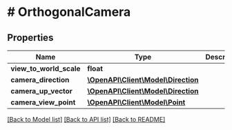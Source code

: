 # # OrthogonalCamera

## Properties

Name | Type | Description | Notes
------------ | ------------- | ------------- | -------------
**view_to_world_scale** | **float** |  |
**camera_direction** | [**\OpenAPI\Client\Model\Direction**](Direction.md) |  |
**camera_up_vector** | [**\OpenAPI\Client\Model\Direction**](Direction.md) |  |
**camera_view_point** | [**\OpenAPI\Client\Model\Point**](Point.md) |  |

[[Back to Model list]](../../README.md#models) [[Back to API list]](../../README.md#endpoints) [[Back to README]](../../README.md)
